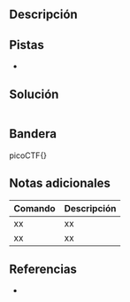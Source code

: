 




## Descripción

## Pistas
- 

## Solución

``` bash


``` 

## Bandera 
picoCTF{}

## Notas adicionales
| Comando | Descripción |
|------ | -------------- |
| xx | xx |
| xx | xx |


## Referencias
- 


